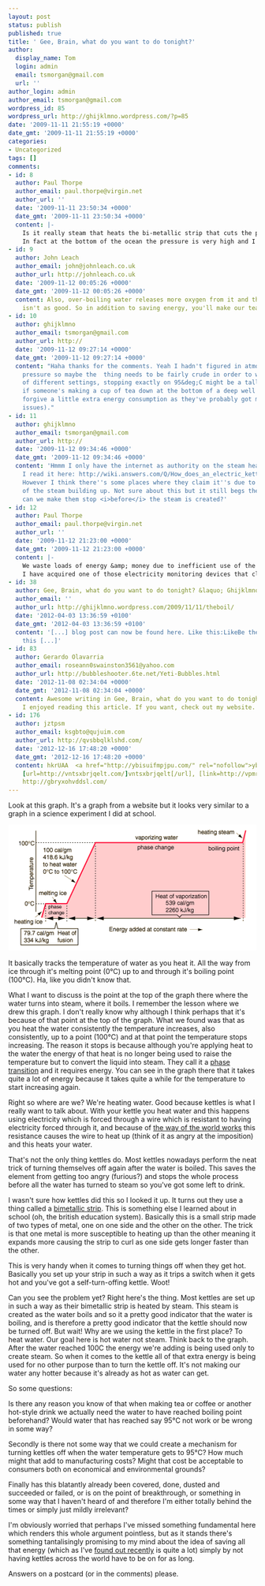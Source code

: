 ```yaml
---
layout: post
status: publish
published: true
title: ' Gee, Brain, what do you want to do tonight?'
author:
  display_name: Tom
  login: admin
  email: tsmorgan@gmail.com
  url: ''
author_login: admin
author_email: tsmorgan@gmail.com
wordpress_id: 85
wordpress_url: http://ghijklmno.wordpress.com/?p=85
date: '2009-11-11 21:55:19 +0000'
date_gmt: '2009-11-11 21:55:19 +0000'
categories:
- Uncategorized
tags: []
comments:
- id: 8
  author: Paul Thorpe
  author_email: paul.thorpe@virgin.net
  author_url: ''
  date: '2009-11-11 23:50:34 +0000'
  date_gmt: '2009-11-11 23:50:34 +0000'
  content: |-
    Is it really steam that heats the bi-metallic strip that cuts the power? Or just the temperature of the water? In fact, where is the strip? In the water or in the steam? I'll have to take the kettle apart to find it! Maybe you can bend it so that it cuts off sooner .. or maybe there is already a kettle that cuts off at 95 degrees. Did you know that water only turns to steam at 100 degrees at normal atmospheric pressure? It the top of a mountain the pressure is less and the water boils at less than 100 ... maybe even 95! At the bottom of a deep well it will be hotter when it boils ... maybe 105!!
    In fact at the bottom of the ocean the pressure is very high and I bet you can't get water to boil at all ... especiall as it will be constantly diluted by all that water. Not to mention salt ... that will increase (it's called elevate) the boiling point even more! Now look what you've done to my brain! ... I'll have to have another glass of wine or I won't be able to sleep for thinking about it.
- id: 9
  author: John Leach
  author_email: john@johnleach.co.uk
  author_url: http://johnleach.co.uk
  date: '2009-11-12 00:05:26 +0000'
  date_gmt: '2009-11-12 00:05:26 +0000'
  content: Also, over-boiling water releases more oxygen from it and then your tea
    isn't as good. So in addition to saving energy, you'll make our tea taste better.  fixitfixitfixitfixit!
- id: 10
  author: ghijklmno
  author_email: tsmorgan@gmail.com
  author_url: http://
  date: '2009-11-12 09:27:14 +0000'
  date_gmt: '2009-11-12 09:27:14 +0000'
  content: "Haha thanks for the comments. Yeah I hadn't figured in atmospheric
    pressure so maybe the  thing needs to be fairly crude in order to work in lots
    of different settings, stopping exactly on 95&deg;C might be a tall order (although
    if someone's making a cup of tea down at the bottom of a deep well I'd tend to
    forgive a little extra energy consumption as they've probably got more pressing
    issues)."
- id: 11
  author: ghijklmno
  author_email: tsmorgan@gmail.com
  author_url: http://
  date: '2009-11-12 09:34:46 +0000'
  date_gmt: '2009-11-12 09:34:46 +0000'
  content: 'Hmmm I only have the internet as authority on the steam heating the strip.
    I read it here: http://wiki.answers.com/Q/How_does_an_electric_kettle_work.
    However I think there''s some places where they claim it''s due to the pressure
    of the steam building up. Not sure about this but it still begs the question:
    can we make them stop <i>before</i> the steam is created?'
- id: 12
  author: Paul Thorpe
  author_email: paul.thorpe@virgin.net
  author_url: ''
  date: '2009-11-12 21:23:00 +0000'
  date_gmt: '2009-11-12 21:23:00 +0000'
  content: |-
    We waste loads of energy &amp; money due to inefficient use of the kettle. The biggest issues are a) putting in too much water and b) boiling the water before we need it so it is 'almost ready' when we want a coffee half an hour later! A simple economy measure would be to buy a smaller kettle ... say 2 cups size, and keeping a bigger one for when you have visitors.
    I have acquired one of those electricity monitoring devices that clips onto your meter. We can now see the power consumption suddenly increase when we switch on the kettle ... up by 2500watts (the whole house is normally ticking over on about 500watts due to lights TV, fridge, computer etc.)
- id: 38
  author: Gee, Brain, what do you want to do tonight? &laquo; Ghijklmno &not; Blog
  author_email: ''
  author_url: http://ghijklmno.wordpress.com/2009/11/11/theboil/
  date: '2012-04-03 13:36:59 +0100'
  date_gmt: '2012-04-03 13:36:59 +0100'
  content: '[...] blog post can now be found here. Like this:LikeBe the first to like
    this [...]'
- id: 83
  author: Gerardo Olavarria
  author_email: roseann0swainston3561@yahoo.com
  author_url: http://bubbleshooter.6te.net/Yeti-Bubbles.html
  date: '2012-11-08 02:34:04 +0000'
  date_gmt: '2012-11-08 02:34:04 +0000'
  content: Awesome writing in Gee, Brain, what do you want to do tonight? - Ghijklmno...
    I enjoyed reading this article. If you want, check out my website.
- id: 176
  author: jztpsm
  author_email: ksgbto@qujuim.com
  author_url: http://qvsbbqlklshd.com/
  date: '2012-12-16 17:48:20 +0000'
  date_gmt: '2012-12-16 17:48:20 +0000'
  content: hkrUAA  <a href="http://ybisuifmpjpu.com/" rel="nofollow">ybisuifmpjpu</a>,
    [url=http://vntsxbrjqelt.com/]vntsxbrjqelt[/url], [link=http://vpmrqgtatclm.com/]vpmrqgtatclm[/link],
    http://gbryxohvddsl.com/
---
```

<p>Look at this graph. It's a graph from a website but it looks very similar to a graph in a science experiment I did at school.</p>

<p><a href="http://hyperphysics.phy-astr.gsu.edu/hbase/thermo/phase.html"><img class="aligncenter size-full wp-image-86" title="Water phase change" src="/img/2009/11/boiling.gif" alt="A graph of the phase changes of water." width="511" height="255" /></a></p>

<p>It basically tracks the temperature of water as you heat it. All the way from ice through it's melting point (0&deg;C) up to and through it's boiling point (100&deg;C). Ha, like you didn't know that.</p>

<p>What I want to discuss is the point at the top of the graph there where the water turns into steam, where it boils. I remember the lesson where we drew this graph. I don't really know why although I think perhaps that it's because of that point at the top of the graph. What we found was that as you heat the water consistently the temperature increases, also consistently, up to a point (100&deg;C) and at that point the temperature stops increasing. The reason it stops is because although you're applying heat to the water the energy of that heat is no longer being used to raise the temperature but to convert the liquid into steam. They call it a <a href="http://en.wikipedia.org/wiki/Phase_%28matter%29#Phase_transitions">phase transition</a> and it requires energy. You can see in the graph there that it takes quite a lot of energy because it takes quite a while for the temperature to start increasing again.</p>

<p>Right so where are we? We're heating water. Good because kettles is what I really want to talk about. With your kettle you heat water and this happens using electricity which is forced through a wire which is resistant to having electricity forced through it, and because of <a href="http://en.wikipedia.org/wiki/Heating_element">the way of the world works</a> this resistance causes the wire to heat up (think of it as angry at the imposition) and this heats your water.</p>

<p>That's not the only thing kettles do. Most kettles nowadays perform the neat trick of turning themselves off again after the water is boiled. This saves the element from getting too angry (furious?) and stops the whole process before all the water has turned to steam so you've got some left to drink.</p>

<p>I wasn't sure how kettles did this so I looked it up. It turns out they use a thing called a <a href="http://en.wikipedia.org/wiki/Bimetallic_strip">bimetallic strip</a>. This is something else I learned about in school (oh, the british education system). Basically this is a small strip made of two types of metal, one on one side and the other on the other. The trick is that one metal is more susceptible to heating up than the other meaning it expands more causing the strip to curl as one side gets longer faster than the other.</p>

<p>This is very handy when it comes to turning things off when they get hot. Basically you set up your strip in such a way as it trips a switch when it gets hot and you've got a self-turn-offing kettle. Woot!</p>

<p>Can you see the problem yet? Right here's the thing. Most kettles are set up in such a way as their bimetallic strip is heated by steam. This steam is created as the water boils and so it a pretty good indicator that the water is boiling, and is therefore a pretty good indicator that the kettle should now be turned off. But wait! Why are we using the kettle in the first place? To heat water. Our goal here is hot water not steam. Think back to the graph. After the water reached 100C the energy we're adding is being used only to create steam. So when it comes to the kettle all of that extra energy is being used for no other purpose than to turn the kettle off. It's not making our water any hotter because it's already as hot as water can get.</p>

<p>So some questions:</p>

<p>Is there any reason you know of that when making tea or coffee or another hot-style drink we actually need the water to have reached boiling point beforehand? Would water that has reached say 95&deg;C not work or be wrong in some way?</p>

<p>Secondly is there not some way that we could create a mechanism for turning kettles off when the water temperature gets to 95&deg;C? How much might that add to manufacturing costs? Might that cost be acceptable to consumers both on economical and environmental grounds?</p>

<p>Finally has this blatantly already been covered, done, dusted and succeeded or failed, or is on the point of breakthrough, or something in some way that I haven't heard of and therefore I'm either totally behind the times or simply just mildly irrelevant?</p>

<p>I'm obviously worried that perhaps I've missed something fundamental here which renders this whole argument pointless, but as it stands there's something tantalisingly promising to my mind about the idea of saving all that energy (which as I've <a href="http://ghijklmno.wordpress.com/2009/10/23/electricity-monitor/">found out recently</a> is quite a lot) simply by not having kettles across the world have to be on for as long.</p>

<p>Answers on a postcard (or in the comments) please.</p>

